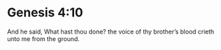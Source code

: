# Genesis 4:10

And he said, What hast thou done? the voice of thy brother’s blood crieth unto me from the ground.